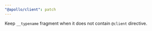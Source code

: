 ```yaml
---
"@apollo/client": patch
---
```


Keep `__typename` fragment when it does not contain `@client` directive.
